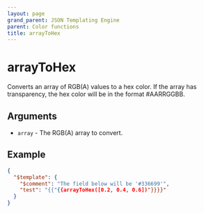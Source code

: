 ```yaml
---
layout: page
grand_parent: JSON Templating Engine
parent: Color functions
title: arrayToHex
---
```


# arrayToHex

Converts an array of RGB(A) values to a hex color. If the array has transparency, the hex color will be in the format #AARRGGBB.
## Arguments

- `array` - The RGB(A) array to convert.

## Example

```json
{
  "$template": {
    "$comment": "The field below will be '#336699'",
    "test": "{{"{{arrayToHex([0.2, 0.4, 0.6])"}}}}"
  }
}
```
